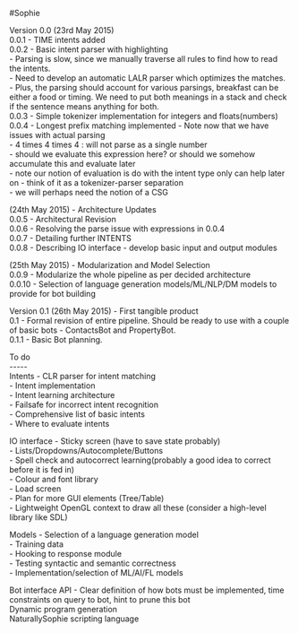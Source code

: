 #Sophie

Version 0.0 (23rd May 2015) </br>
0.0.1 - TIME intents added </br>
0.0.2 - Basic intent parser with highlighting </br>
     - Parsing is slow, since we manually traverse all
       rules to find how to read the intents. </br>
     - Need to develop an automatic LALR parser which optimizes the matches. </br>
     - Plus, the parsing should account for various parsings,
       breakfast can be either a food or timing. We need to put both
       meanings in a stack and check if the sentence means anything for both. </br>
0.0.3 - Simple tokenizer implementation for integers and floats(numbers) </br>
0.0.4 - Longest prefix matching implemented
     - Note now that we have issues with actual parsing </br>
     - 4 times 4 times 4 : will not parse as a single number </br>
     - should we evaluate this expression here? 
       or should we somehow accumulate this and evaluate later </br>
     - note our notion of evaluation is do with the intent type only
       can help later on - think of it as a tokenizer-parser separation </br>
     - we will perhaps need the notion of a CSG </br>

(24th May 2015) - Architecture Updates </br>
0.0.5 - Architectural Revision </br>
0.0.6 - Resolving the parse issue with expressions in 0.0.4 </br>
0.0.7 - Detailing further INTENTS </br>
0.0.8 - Describing IO interface - develop basic input and output modules </br>

(25th May 2015) - Modularization and Model Selection </br>
0.0.9 - Modularize the whole pipeline as per decided architecture </br>
0.0.10 - Selection of language generation models/ML/NLP/DM models to provide for bot building </br>

Version 0.1 (26th May 2015) - First tangible product </br>
0.1 - Formal revision of entire pipeline. Should be ready to use with a couple of basic bots - ContactsBot and PropertyBot. </br>
0.1.1 - Basic Bot planning. </br>

To do</br>
-----</br>
Intents - CLR parser for intent matching </br>
        - Intent implementation </br>
        - Intent learning architecture </br>
        - Failsafe for incorrect intent recognition </br>
        - Comprehensive list of basic intents </br>
        - Where to evaluate intents </br>
        
IO interface - Sticky screen (have to save state probably) </br>
             - Lists/Dropdowns/Autocomplete/Buttons </br>
             - Spell check and autocorrect learning(probably a good idea to correct before it is fed in) </br>
             - Colour and font library </br>
             - Load screen </br>
             - Plan for more GUI elements (Tree/Table) </br>
             - Lightweight OpenGL context to draw all these (consider a high-level library like SDL) </br>
             
Models - Selection of a language generation model </br>
       - Training data </br>
       - Hooking to response module </br>
       - Testing syntactic and semantic correctness </br>
       - Implementation/selection of ML/AI/FL models </br>
       
Bot interface API - Clear definition of how bots must be implemented, time constraints on query to bot, hint to prune this bot </br>
Dynamic program generation </br>
NaturallySophie scripting language </br>
             



